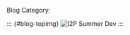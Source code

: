  Blog Category: 

::: {#blog-topimg}
![I2P Summer
Dev](images/I2PSummerDev-Primary.svg "I2P Summer Dev")
:::

 
